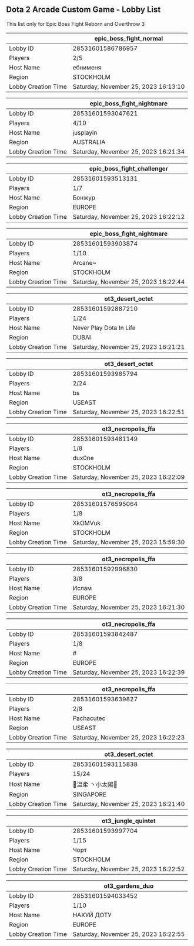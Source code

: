## Dota 2 Arcade Custom Game - Lobby List

This list only for Epic Boss Fight Reborn and Overthrow 3

|  | epic_boss_fight_normal |
| ------ | ------ |
| Lobby ID | 28531601586786957 |
| Players | 2/5 |
| Host Name | ебнименя |
| Region | STOCKHOLM |
| Lobby Creation Time | Saturday, November 25, 2023 16:13:10 |


|  | epic_boss_fight_nightmare |
| ------ | ------ |
| Lobby ID | 28531601593047621 |
| Players | 4/10 |
| Host Name | jusplayin |
| Region | AUSTRALIA |
| Lobby Creation Time | Saturday, November 25, 2023 16:21:34 |


|  | epic_boss_fight_challenger |
| ------ | ------ |
| Lobby ID | 28531601593513131 |
| Players | 1/7 |
| Host Name | Бонжур |
| Region | EUROPE |
| Lobby Creation Time | Saturday, November 25, 2023 16:22:12 |


|  | epic_boss_fight_nightmare |
| ------ | ------ |
| Lobby ID | 28531601593903874 |
| Players | 1/10 |
| Host Name | Arcane~ |
| Region | STOCKHOLM |
| Lobby Creation Time | Saturday, November 25, 2023 16:22:44 |


|  | ot3_desert_octet |
| ------ | ------ |
| Lobby ID | 28531601592887210 |
| Players | 1/24 |
| Host Name | Never Play Dota In Life |
| Region | DUBAI |
| Lobby Creation Time | Saturday, November 25, 2023 16:21:21 |


|  | ot3_desert_octet |
| ------ | ------ |
| Lobby ID | 28531601593985794 |
| Players | 2/24 |
| Host Name | bs |
| Region | USEAST |
| Lobby Creation Time | Saturday, November 25, 2023 16:22:51 |


|  | ot3_necropolis_ffa |
| ------ | ------ |
| Lobby ID | 28531601593481149 |
| Players | 1/8 |
| Host Name | dux0ne |
| Region | STOCKHOLM |
| Lobby Creation Time | Saturday, November 25, 2023 16:22:09 |


|  | ot3_necropolis_ffa |
| ------ | ------ |
| Lobby ID | 28531601576595064 |
| Players | 1/8 |
| Host Name | XkOMVuk |
| Region | STOCKHOLM |
| Lobby Creation Time | Saturday, November 25, 2023 15:59:30 |


|  | ot3_necropolis_ffa |
| ------ | ------ |
| Lobby ID | 28531601592996830 |
| Players | 3/8 |
| Host Name | Ислам |
| Region | EUROPE |
| Lobby Creation Time | Saturday, November 25, 2023 16:21:30 |


|  | ot3_necropolis_ffa |
| ------ | ------ |
| Lobby ID | 28531601593842487 |
| Players | 1/8 |
| Host Name | # |
| Region | EUROPE |
| Lobby Creation Time | Saturday, November 25, 2023 16:22:39 |


|  | ot3_necropolis_ffa |
| ------ | ------ |
| Lobby ID | 28531601593639827 |
| Players | 2/8 |
| Host Name | Pachacutec |
| Region | USEAST |
| Lobby Creation Time | Saturday, November 25, 2023 16:22:23 |


|  | ot3_desert_octet |
| ------ | ------ |
| Lobby ID | 28531601593115838 |
| Players | 15/24 |
| Host Name | 🌸温柔 丶小太陽🌸 |
| Region | SINGAPORE |
| Lobby Creation Time | Saturday, November 25, 2023 16:21:40 |


|  | ot3_jungle_quintet |
| ------ | ------ |
| Lobby ID | 28531601593997704 |
| Players | 1/15 |
| Host Name | Чорт |
| Region | STOCKHOLM |
| Lobby Creation Time | Saturday, November 25, 2023 16:22:52 |


|  | ot3_gardens_duo |
| ------ | ------ |
| Lobby ID | 28531601594033452 |
| Players | 1/10 |
| Host Name | НАXУЙ ДОТУ |
| Region | EUROPE |
| Lobby Creation Time | Saturday, November 25, 2023 16:22:55 |


